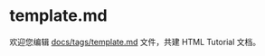 template.md
===

欢迎您编辑 <a target="__blank" href="https://github.com/jaywcjlove/html-tutorial/blob/master/docs/tags/template.md">docs/tags/template.md</a> 文件，共建 HTML Tutorial 文档。